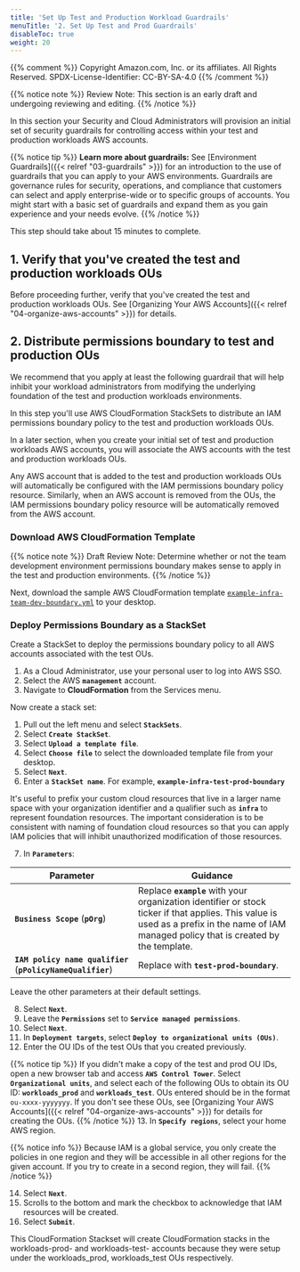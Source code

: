 ```yaml
---
title: 'Set Up Test and Production Workload Guardrails'
menuTitle: '2. Set Up Test and Prod Guardrails'
disableToc: true
weight: 20
---
```


{{% comment %}}
Copyright Amazon.com, Inc. or its affiliates. All Rights Reserved.
SPDX-License-Identifier: CC-BY-SA-4.0
{{% /comment %}}

{{% notice note %}}
Review Note: This section is an early draft and undergoing reviewing and editing.
{{% /notice %}}

In this section your Security and Cloud Administrators will provision an initial set of security guardrails for controlling access within your test and production workloads AWS accounts.

{{% notice tip %}}
**Learn more about guardrails:** See [Environment Guardrails]({{< relref "03-guardrails" >}}) for an introduction to the use of guardrails that you can apply to your AWS environments.  Guardrails are governance rules for security, operations, and compliance that customers can select and apply enterprise-wide or to specific groups of accounts. You might start with a basic set of guardrails and expand them as you gain experience and your needs evolve.
{{% /notice %}}

This step should take about 15 minutes to complete.

## 1. Verify that you've created the test and production workloads OUs

Before proceeding further, verify that you've created the test and production workloads OUs. See [Organizing Your AWS Accounts]({{< relref "04-organize-aws-accounts" >}}) for details.

## 2. Distribute permissions boundary to test and production OUs

We recommend that you apply at least the following guardrail that will help inhibit your workload administrators from modifying the underlying foundation of the test and production workloads environments.

In this step you'll use AWS CloudFormation StackSets to distribute an IAM permissions boundary policy to the test and production workloads OUs.

In a later section, when you create your initial set of test and production workloads AWS accounts, you will associate the AWS accounts with the test and production workloads OUs. 

Any AWS account that is added to the test and production workloads OUs will automatically be configured with the IAM permissions boundary policy resource.  Similarly, when an AWS account is removed from the OUs, the IAM permissions boundary policy resource will be automatically removed from the AWS account.

### Download AWS CloudFormation Template

{{% notice note %}}
Draft Review Note: Determine whether or not the team development environment permissions boundary makes sense to apply in the test and production environments.
{{% /notice %}}

Next, download the sample AWS CloudFormation template [`example-infra-team-dev-boundary.yml`](/code-samples/iam-policies/example-infra-team-dev-boundary.yml) to your desktop.

### Deploy Permissions Boundary as a StackSet

Create a StackSet to deploy the permissions boundary policy to all AWS accounts associated with the test OUs.

1. As a Cloud Administrator, use your personal user to log into AWS SSO.
2. Select the AWS **`management`** account.
3. Navigate to **CloudFormation** from the Services menu.

Now create a stack set:

1. Pull out the left menu and select **`StackSets`**.
2. Select **`Create StackSet`**.
3. Select **`Upload a template file`**.
4. Select **`Choose file`** to select the downloaded template file from your desktop.
5. Select **`Next`**.
6. Enter a **`StackSet name`**. For example, **`example-infra-test-prod-boundary`**

It's useful to prefix your custom cloud resources that live in a larger name space with your organization identifier and a qualifier such as **`infra`** to represent foundation resources. The important consideration is to be consistent with naming of foundation cloud resources so that you can apply IAM policies that will inhibit unauthorized modification of those resources.

7. In **`Parameters`**:

|Parameter|Guidance|
|---------|--------|
|**`Business Scope`** (**`pOrg`**)|Replace **`example`** with your organization identifier or stock ticker if that applies. This value is used as a prefix in the name of IAM managed policy that is created by the template.|
|**`IAM policy name qualifier`** (**`pPolicyNameQualifier`**)|Replace with **`test-prod-boundary`**.|

Leave the other parameters at their default settings.

8. Select **`Next`**.
9. Leave the **`Permissions`** set to **`Service managed permissions`**.
10. Select **`Next`**.
11. In **`Deployment targets`**, select **`Deploy to organizational units (OUs)`**.
12. Enter the OU IDs of the test OUs that you created previously.  

{{% notice tip %}}
If you didn't make a copy of the test and prod OU IDs, open a new browser tab and access **`AWS Control Tower`**. Select **`Organizational units`**, and select each of the following OUs to obtain its OU ID: **`workloads_prod`** and **`workloads_test`**. OUs entered should be in the format `ou-xxxx-yyyyyyy`. If you don't see these OUs, see [Organizing Your AWS Accounts]({{< relref "04-organize-aws-accounts" >}}) for details for creating the OUs.
{{% /notice %}}
13. In **`Specify regions`**, select your home AWS region.

{{% notice info %}}
Because IAM is a global service, you only create the policies in one region and they will be accessible in all other regions for the given account.  If you try to create in a second region, they will fail.
{{% /notice %}}

14. Select **`Next`**.
15. Scrolls to the bottom and mark the checkbox to acknowledge that IAM resources will be created.
16. Select **`Submit`**.

This CloudFormation Stackset will create CloudFormation stacks in the workloads-prod-<workloadId> and workloads-test-<workloadId> accounts because they were setup under the workloads_prod, workloads_test OUs respectively. 